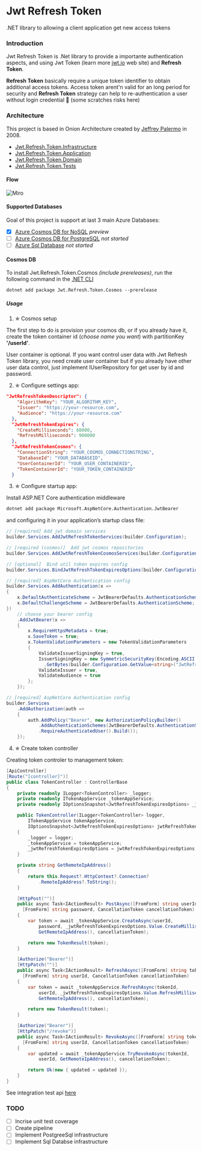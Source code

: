 # Jwt Refresh Token
.NET library to allowing a client application get new access tokens

### Introduction

Jwt Refresh Token is .Net library to provide a importante authentication aspects, and using Jwt Token (learn more [jwt.io](https://jwt.io) web site) 
and **Refresh Token**.

**Refresh Token** basically require a unique token identifier to obtain additional access tokens. Access token arent'n valid for an long period for security 
and **Refresh Token** strategy can help to re-authentication a user without login credential 🤔 (some scratches risks here)

### Architecture
This project is based in Onion Architecture created by [Jeffrey Palermo](https://jeffreypalermo.com/2008/07/the-onion-architecture-part-1/) in 2008.

* [Jwt.Refresh.Token.Infrastructure]()
* [Jwt.Refresh.Token.Application]()
* [Jwt.Refresh.Token.Domain]()
* [Jwt.Refresh.Token.Tests]()

#### Flow
![Miro](https://i.imgur.com/f8y4CGR.jpg)

#### Supported Databases
Goal of this project is support at last 3 main Azure Databases:
- [x] [Azure Cosmos DB for NoSQL](https://learn.microsoft.com/en-gb/azure/cosmos-db/nosql/quickstart-dotnet?tabs=azure-portal%2Cwindows%2Cpasswordless%2Csign-in-azure-cli) *preview*
- [ ] [Azure Cosmos DB for PostgreSQL](https://learn.microsoft.com/en-gb/azure/cosmos-db/postgresql/introduction) *not started*
- [ ] [Azure Sql Database](https://azure.microsoft.com/en-us/products/azure-sql/database/?&ef_id=CjwKCAjwiOCgBhAgEiwAjv5whFE2R0wjiJxJRIQlHjt35KZpzb_JowGvDnAvkdSRvg5VbBaeMBlmZhoCkP0QAvD_BwE:G:s&OCID=AIDcmmzmnb0182_SEM_CjwKCAjwiOCgBhAgEiwAjv5whFE2R0wjiJxJRIQlHjt35KZpzb_JowGvDnAvkdSRvg5VbBaeMBlmZhoCkP0QAvD_BwE:G:s&gclid=CjwKCAjwiOCgBhAgEiwAjv5whFE2R0wjiJxJRIQlHjt35KZpzb_JowGvDnAvkdSRvg5VbBaeMBlmZhoCkP0QAvD_BwE) *not started*

#### Cosmos DB
To install Jwt.Refresh.Token.Cosmos *(include prereleases)*, run the following command in the [.NET CLI](https://learn.microsoft.com/en-us/dotnet/core/tools/)
```
dotnet add package Jwt.Refresh.Token.Cosmos --prerelease
```
##### Usage

1. ✯ Cosmos setup

The first step to do is provision your cosmos db, or if you already have it, create the token container id (*choose name you want*) with partitionKey **'/userId'**.

User container is optional. If you want control user data with Jwt Refresh Token library, you need create user container but if you already have other
user data control, just implement IUserRepository for get user by id and password.

2. ✯ Configure settings app:
```json
"JwtRefreshTokenDescriptor": {
    "AlgorithmKey": "YOUR_ALGORITHM_KEY",
    "Issuer": "https://your-resource.com",
    "Audience": "https://your-resource.com"
  },
  "JwtRefreshTokenExpires": {
    "CreateMilliseconds": 60000,
    "RefreshMilliseconds": 900000
  },
  "JwtRefreshTokenCosmos": {
    "ConnectionString": "YOUR_COSMOS_CONNECTIONSTRING",
    "DatabaseId": "YOUR_DATABASEID",
    "UserContainerId": "YOUR_USER_CONTAINERID",
    "TokenContainerId": "YOUR_TOKEN_CONTAINERID"
  }
```

3. ✯ Configure startup app:

Install ASP.NET Core authentication middleware
```bash
dotnet add package Microsoft.AspNetCore.Authentication.JwtBearer
```
and configuring it in your application’s startup class file: 

```csharp
// [required] Add jwt domain services
builder.Services.AddJwtRefreshTokenServices(builder.Configuration);

// [required (cosmos)]  Add jwt cosmos repositories
builder.Services.AddJwtRefreshTokenCosmosServices(builder.Configuration);

// [optional]  Bind util token expires config
builder.Services.BindJwtRefreshTokenExpiresOptions(builder.Configuration);

// [required] AspNetCore Authentication config
builder.Services.AddAuthentication(x =>
{
    x.DefaultAuthenticateScheme = JwtBearerDefaults.AuthenticationScheme;
    x.DefaultChallengeScheme = JwtBearerDefaults.AuthenticationScheme;
})
    // choose your bearer config 
    .AddJwtBearer(x =>
    {
        x.RequireHttpsMetadata = true;
        x.SaveToken = true;
        x.TokenValidationParameters = new TokenValidationParameters
        {
            ValidateIssuerSigningKey = true,
            IssuerSigningKey = new SymmetricSecurityKey(Encoding.ASCII
              .GetBytes(builder.Configuration.GetValue<string>("JwtRefreshTokenDescriptor:AlgorithmKey"))),
            ValidateIssuer = true,
            ValidateAudience = true
        };
    });

// [required] AspNetCore Authentication config
builder.Services
    .AddAuthorization(auth =>
    {
        auth.AddPolicy("Bearer", new AuthorizationPolicyBuilder()
            .AddAuthenticationSchemes(JwtBearerDefaults.AuthenticationScheme)
            .RequireAuthenticatedUser().Build());
    });
```

4. ✯ Create token controller

Creating token controler to management token:

```csharp
[ApiController]
[Route("[controller]")]
public class TokenController : ControllerBase
{
    private readonly ILogger<TokenController> _logger;
    private readonly ITokenAppService _tokenAppService;
    private readonly IOptionsSnapshot<JwtRefreshTokenExpiresOptions> _jwtRefreshTokenExpiresOptions;

    public TokenController(ILogger<TokenController> logger, 
        ITokenAppService tokenAppService,
        IOptionsSnapshot<JwtRefreshTokenExpiresOptions> jwtRefreshTokenExpiresOptions)
    {
        _logger = logger;
        _tokenAppService = tokenAppService;
        _jwtRefreshTokenExpiresOptions = jwtRefreshTokenExpiresOptions;
    }

    private string GetRemoteIpAddress()
    {
        return this.Request?.HttpContext?.Connection?
            .RemoteIpAddress?.ToString();
    }

    [HttpPost("")]
    public async Task<IActionResult> PostAsync([FromForm] string userId, 
      [FromForm] string password, CancellationToken cancellationToken)
    {
        var token = await _tokenAppService.CreateAsync(userId, 
            password, _jwtRefreshTokenExpiresOptions.Value.CreateMilliseconds,
            GetRemoteIpAddress(), cancellationToken);

        return new TokenResult(token);
    }

    [Authorize("Bearer")]
    [HttpPatch("")]
    public async Task<IActionResult> RefreshAsync([FromForm] string tokenId,
      [FromForm] string userId, CancellationToken cancellationToken)
    {
        var token = await _tokenAppService.RefreshAsync(tokenId, 
            userId, _jwtRefreshTokenExpiresOptions.Value.RefreshMilliseconds,
            GetRemoteIpAddress(), cancellationToken);

        return new TokenResult(token);
    }

    [Authorize("Bearer")]
    [HttpPatch("/revoke")]
    public async Task<IActionResult> RevokeAsync([FromForm] string tokenId,
      [FromForm] string userId, CancellationToken cancellationToken)
    {
        var updated = await _tokenAppService.TryRevokeAsync(tokenId, 
            userId, GetRemoteIpAddress(), cancellationToken);

        return Ok(new { updated = updated });
    }
}
```

See integration test api [here](https://github.com/brunobrandes/jwt-refresh-token/tree/main/src/Tests/Jwt.Refresh.Token.Tests.Integrations.Api)

### TODO

- [ ] Incrise unit test coverage
- [ ] Create pipeline
- [ ] Implement PostgreeSql infrastructure
- [ ] Implement Sql Databse infrastructure
